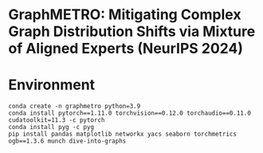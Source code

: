 <h1 align="left">
    GraphMETRO: Mitigating Complex Graph Distribution Shifts via Mixture of Aligned Experts (NeurIPS 2024)
</h1>


# Environment

```
conda create -n graphmetro python=3.9
conda install pytorch==1.11.0 torchvision==0.12.0 torchaudio==0.11.0 cudatoolkit=11.3 -c pytorch
conda install pyg -c pyg
pip install pandas matplotlib networkx yacs seaborn torchmetrics ogb==1.3.6 munch dive-into-graphs
```
